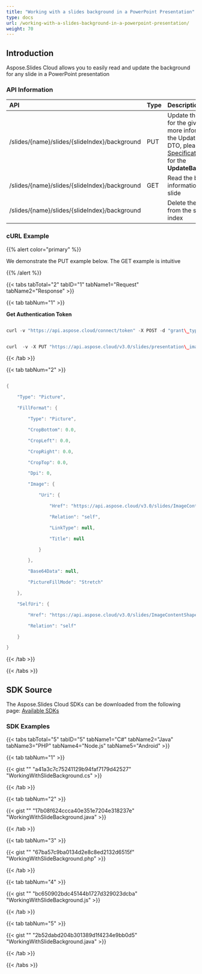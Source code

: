```yaml
---
title: "Working with a slides background in a PowerPoint Presentation"
type: docs
url: /working-with-a-slides-background-in-a-powerpoint-presentation/
weight: 70
---
```


## **Introduction**
Aspose.Slides Cloud allows you to easily read and update the background for any slide in a PowerPoint presentation
### **API Information**

|**API**|**Type**|**Description**|**Resource**|
| :- | :- | :- | :- |
|/slides/{name}/slides/{slideIndex}/background|PUT|Update the background for the given slide. To get more information about the UpdateBackground DTO, please refer to [API Specification](https://apireference.aspose.cloud/slides/#/) and search for the **UpdateBackground** object|[PutSlidesSlideBackground](https://apireference.aspose.cloud/slides/#/Slides/PutSlidesSlideBackground)|
|/slides/{name}/slides/{slideIndex}/background|GET|Read the background information from a given slide|[GetSlidesSlideBackground](https://apireference.aspose.cloud/slides/#/Slides/GetSlidesSlideBackground)|
|/slides/{name}/slides/{slideIndex}/background| |Delete the background from the slide at the given index|[DeleteSlidesSlideBackground](https://apireference.aspose.cloud/slides/#/Slides/DeleteSlidesSlideBackground)|
### **cURL Example**
{{% alert color="primary" %}} 

We demonstrate the PUT example below. The GET example is intuitive

{{% /alert %}} 

{{< tabs tabTotal="2" tabID="1" tabName1="Request" tabName2="Response" >}}

{{< tab tabNum="1" >}}

**Get Authentication Token**

```java

curl -v "https://api.aspose.cloud/connect/token" -X POST -d "grant\_type=client\_credentials&client\_id=XXX&client\_secret=XXXX-XX" -H "Content-Type: application/x-www-form-urlencoded" -H "Accept: application/json"

```

```java

curl  -v -X PUT "https://api.aspose.cloud/v3.0/slides/presentation\_images.pptx/slides/1/background" -H "Content-Type: application/json" -H "Authorization: Bearer eyJhbGciOiJSUzI1NiIsInR5cCI6IkpXVCJ9.eyJuYmYiOjE1NTk4NDY0NTQsImV4cCI6MTU1OTkzMjg1NCwiaXNzIjoiaHR0cHM6Ly9hcGkuYXNwb3NlLmNsb3VkIiwiYXVkIjpbImh0dHBzOi8vYXBpLmFzcG9zZS5jbG91ZC9yZXNvdXJjZXMiLCJhcGkucGxhdGZvcm0iLCJhcGkucHJvZHVjdHMiXSwiY2xpZW50X2lkIjoiNzg5NDZmYjQtM2JkNC00ZDNlLWIzMDktZjllMmZmOWFjNmY5Iiwic2NvcGUiOlsiYXBpLnBsYXRmb3JtIiwiYXBpLnByb2R1Y3RzIl19.jeWJiVCVWeRJ\_1Uux9PP701XZ7inSf2g1gotFTBkb76tWBOJf7cASswVUM7gXhMKSZ7suYwRl\_ZC0KmGHUiVjCBQZrjsAAAvwZsFIHLZMd\_H-hbZti4XPjRSChUYzTF1kJ1vnvLEABXPf4yybZqNdbqe5zBMtsWuVFtaNs\_V7PkVhz\_e3v1L6nYKw84VbINMOCwqMXd2EwRilzt7VsKWBL47A1AY1D3b-Mp4xrKoc5ICWUAA\_qqEOaPmp1V8GF0OzjFgn6FKeeSa13pIbD7Xt6qVZDpK2mm11vGnlGE3FMgSUz7HWempfsNyo1KpAiDhQG4VS6wl3QYdyVB7EzwyPA" --ssl-no-revoke -d "{'FillFormat': {'Type': 'Picture', 'Base64Data': '{base 64 image data}', 'PictureFillMode': 'Stretch'} }"

```

{{< /tab >}}

{{< tab tabNum="2" >}}

```java

{

    "Type": "Picture",

    "FillFormat": {

        "Type": "Picture",

        "CropBottom": 0.0,

        "CropLeft": 0.0,

        "CropRight": 0.0,

        "CropTop": 0.0,

        "Dpi": 0,

        "Image": {

            "Uri": {

                "Href": "https://api.aspose.cloud/v3.0/slides/ImageContentShape.pptx/images/3",

                "Relation": "self",

                "LinkType": null,

                "Title": null

            }

        },

        "Base64Data": null,

        "PictureFillMode": "Stretch"

    },

    "SelfUri": {

        "Href": "https://api.aspose.cloud/v3.0/slides/ImageContentShape.pptx/slides/1/background",

        "Relation": "self"

    }

}

```

{{< /tab >}}

{{< /tabs >}}
## **SDK Source**
The Aspose.Slides Cloud SDKs can be downloaded from the following page: [Available SDKs](/available-sdks/)
### **SDK Examples**
{{< tabs tabTotal="5" tabID="5" tabName1="C#" tabName2="Java" tabName3="PHP" tabName4="Node.js" tabName5="Android" >}}

{{< tab tabNum="1" >}}

{{< gist "" "a41a3c7c75241129b94faf7179d42527" "WorkingWithSlideBackground.cs" >}}

{{< /tab >}}

{{< tab tabNum="2" >}}

{{< gist "" "17b08f624ccca40e351e7204e318237e" "WorkingWithSlideBackground.java" >}}

{{< /tab >}}

{{< tab tabNum="3" >}}

{{< gist "" "67ba57c9ba0134d2e8c8ed2132d6515f" "WorkingWithSlideBackground.php" >}}

{{< /tab >}}

{{< tab tabNum="4" >}}

{{< gist "" "bc650902bdc45144b1727d329023dcba" "WorkingWithSlideBackground.js" >}}

{{< /tab >}}

{{< tab tabNum="5" >}}

{{< gist "" "2b52dabd204b301389d1f4234e9bb0d5" "WorkingWithSlideBackground.java" >}}

{{< /tab >}}

{{< /tabs >}}
